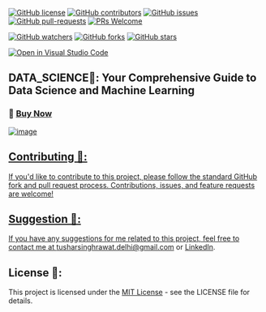 [![GitHub license](https://img.shields.io/github/license/SINGHxTUSHAR/Gumroad-DB-Roadmaps.svg)](https://github.com/SINGHxTUSHAR/Gumroad-DB-Roadmaps/blob/master/LICENSE)
[![GitHub contributors](https://img.shields.io/github/contributors/SINGHxTUSHAR/Gumroad-DB-Roadmaps.svg)](https://GitHub.com/SINGHxTUSHAR/Gumroad-DB-Roadmaps/graphs/contributors/)
[![GitHub issues](https://img.shields.io/github/issues/SINGHxTUSHAR/Gumroad-DB-Roadmaps.svg)](https://GitHub.com/SINGHxTUSHAR/Gumroad-DB-Roadmaps/issues/)
[![GitHub pull-requests](https://img.shields.io/github/issues-pr/SINGHxTUSHAR/Gumroad-DB-Roadmaps.svg)](https://GitHub.com/SINGHxTUSHAR/Gumroad-DB-Roadmaps/pulls/)
[![PRs Welcome](https://img.shields.io/badge/PRs-welcome-brightgreen.svg?style=flat-square)](http://makeapullrequest.com)


[![GitHub watchers](https://img.shields.io/github/watchers/SINGHxTUSHAR/Gumroad-DB-Roadmaps.svg?style=social&label=Watch&maxAge=2592000)](https://GitHub.com/SINGHxTUSHAR/Gumroad-DB-Roadmaps/watchers/)
[![GitHub forks](https://img.shields.io/github/forks/SINGHxTUSHAR/Gumroad-DB-Roadmaps.svg?style=social&label=Fork&maxAge=2592000)](https://GitHub.com/SINGHxTUSHAR/Gumroad-DB-Roadmaps/network/)
[![GitHub stars](https://img.shields.io/github/stars/SINGHxTUSHAR/ANUVADAK.svg?style=social&label=Star&maxAge=2592000)](https://GitHub.com/SINGHxTUSHAR/Gumroad-DB-Roadmaps/stargazers/)

[![Open in Visual Studio Code](https://img.shields.io/static/v1?logo=visualstudiocode&label=&message=Open%20in%20Visual%20Studio%20Code&labelColor=2c2c32&color=007acc&logoColor=007acc)](https://open.vscode.dev/SINGHxTUSHAR/Gumroad-DB-Roadmaps)


## DATA_SCIENCE🌟: Your Comprehensive Guide to Data Science and Machine Learning

### 💼 <a href="https://singhxtushar.gumroad.com/l/data-scioence-mastery-TSR-Guide">Buy Now

![image](https://github.com/user-attachments/assets/b4158f01-97e8-413d-a65a-5cc36d1ea235)

## Contributing 📌:
If you'd like to contribute to this project, please follow the standard GitHub fork and pull request process. Contributions, issues, and feature requests are welcome!

## Suggestion 🚀: 
If you have any suggestions for me related to this project, feel free to contact me at tusharsinghrawat.delhi@gmail.com or <a href="https://www.linkedin.com/in/singhxtushar/">LinkedIn</a>.

## License 📝:
This project is licensed under the <a href="https://github.com/SINGHxTUSHAR/Gumroad-DB-Roadmaps/blob/main/LICENSE">MIT License</a> - see the LICENSE file for details.

